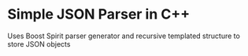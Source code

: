 Simple JSON Parser in C++
====

Uses Boost Spirit parser generator and recursive templated structure to store JSON objects
